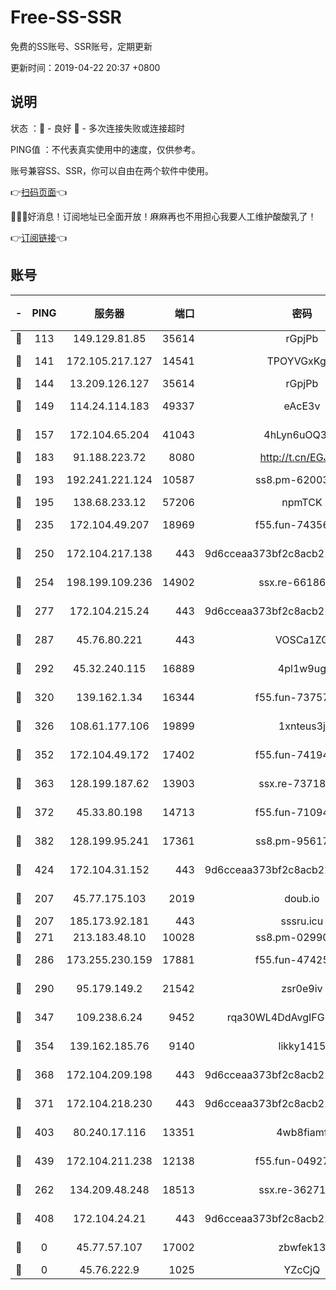 # Free-SS-SSR

免费的SS账号、SSR账号，定期更新

更新时间：2019-04-22 20:37 +0800

## 说明

状态     ：🙂 - 良好 🙁 - 多次连接失败或连接超时

PING值   ：不代表真实使用中的速度，仅供参考。

账号兼容SS、SSR，你可以自由在两个软件中使用。

👉[扫码页面](https://liesauer.github.io/Free-SS-SSR/)👈

🎉🎉🎉好消息！订阅地址已全面开放！麻麻再也不用担心我要人工维护酸酸乳了！

👉[订阅链接](https://www.liesauer.net/yogurt/subscribe?ACCESS_TOKEN=DAYxR3mMaZAsaqUb)👈

## 账号

|-|PING|服务器|端口|密码|加密方式|区域|
|:----:|:----:|:-----:|-----:|:----:|:----:|:----:|
|🙂|113|149.129.81.85|35614|rGpjPb|rc4-md5|CN|
|🙂|141|172.105.217.127|14541|TPOYVGxKglpi|aes-256-cfb|JP|
|🙂|144|13.209.126.127|35614|rGpjPb|rc4-md5|KR|
|🙂|149|114.24.114.183|49337|eAcE3v|chacha20-ietf|TW|
|🙂|157|172.104.65.204|41043|4hLyn6uOQ3hU|aes-256-cfb|JP|
|🙂|183|91.188.223.72|8080|http://t.cn/EGJIyrl|rc4-md5|RU|
|🙂|193|192.241.221.124|10587|ss8.pm-62003540|aes-256-cfb|US|
|🙂|195|138.68.233.12|57206|npmTCK|rc4-md5|US|
|🙂|235|172.104.49.207|18969|f55.fun-74356248|aes-256-cfb|SG|
|🙂|250|172.104.217.138|443|9d6cceaa373bf2c8acb22e60b6a58be6|aes-256-cfb|US|
|🙂|254|198.199.109.236|14902|ssx.re-66186619|aes-256-cfb|US|
|🙂|277|172.104.215.24|443|9d6cceaa373bf2c8acb22e60b6a58be6|aes-256-cfb|US|
|🙂|287|45.76.80.221|443|VOSCa1ZG|aes-256-cfb|DE|
|🙂|292|45.32.240.115|16889|4pl1w9ug|aes-256-cfb|AU|
|🙂|320|139.162.1.34|16344|f55.fun-73757628|aes-256-cfb|SG|
|🙂|326|108.61.177.106|19899|1xnteus3j|aes-256-cfb|FR|
|🙂|352|172.104.49.172|17402|f55.fun-74194909|aes-256-cfb|SG|
|🙂|363|128.199.187.62|13903|ssx.re-73718158|aes-256-cfb|SG|
|🙂|372|45.33.80.198|14713|f55.fun-71094891|aes-256-cfb|US|
|🙂|382|128.199.95.241|17361|ss8.pm-95617167|aes-256-cfb|SG|
|🙂|424|172.104.31.152|443|9d6cceaa373bf2c8acb22e60b6a58be6|aes-256-cfb|US|
|🙂|207|45.77.175.103|2019|doub.io|aes-128-ctr|SG|
|🙂|207|185.173.92.181|443|sssru.icu|rc4-md5|RU|
|🙂|271|213.183.48.10|10028|ss8.pm-02990736|rc4-md5|RU|
|🙂|286|173.255.230.159|17881|f55.fun-47425365|aes-256-cfb|US|
|🙂|290|95.179.149.2|21542|zsr0e9iv|aes-256-cfb|NL|
|🙂|347|109.238.6.24|9452|rqa30WL4DdAvgIFG6Fs3znzTa|aes-256-cfb|FR|
|🙂|354|139.162.185.76|9140|likky1415|aes-256-cfb|DE|
|🙂|368|172.104.209.198|443|9d6cceaa373bf2c8acb22e60b6a58be6|aes-256-cfb|US|
|🙂|371|172.104.218.230|443|9d6cceaa373bf2c8acb22e60b6a58be6|aes-256-cfb|US|
|🙂|403|80.240.17.116|13351|4wb8fiamf|aes-256-cfb|DE|
|🙂|439|172.104.211.238|12138|f55.fun-04927475|aes-256-cfb|US|
|🙁|262|134.209.48.248|18513|ssx.re-36271687|aes-256-cfb|US|
|🙁|408|172.104.24.21|443|9d6cceaa373bf2c8acb22e60b6a58be6|aes-256-cfb|US|
|🙁|0|45.77.57.107|17002|zbwfek13|aes-256-cfb|GB|
|🙁|0|45.76.222.9|1025|YZcCjQ|rc4-md5|JP|
